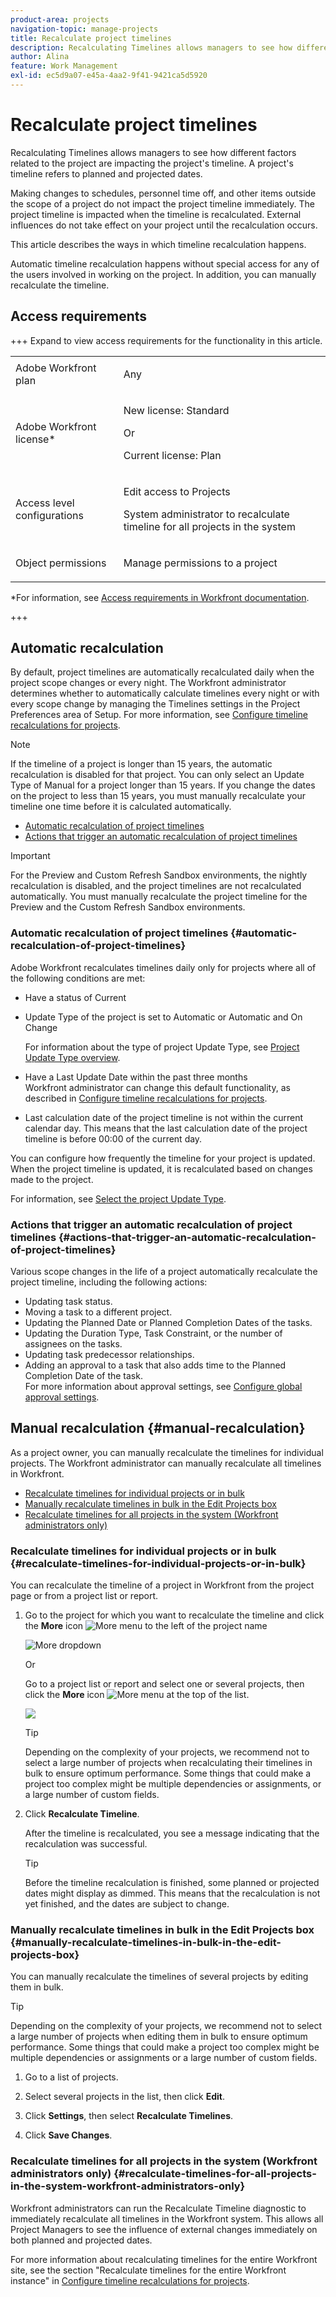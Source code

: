 ```yaml
---
product-area: projects
navigation-topic: manage-projects
title: Recalculate project timelines
description: Recalculating Timelines allows managers to see how different factors related to the project are impacting the project's timeline. A project's timeline refers to planned and projected dates.
author: Alina
feature: Work Management
exl-id: ec5d9a07-e45a-4aa2-9f41-9421ca5d5920
---
```

# Recalculate project timelines

<!--Audited: 06/2025-->

Recalculating Timelines allows managers to see how different factors related to the project are impacting the project's timeline. A project's timeline refers to planned and projected dates.

Making changes to schedules, personnel time off, and other items outside the scope of a project do not impact the project timeline immediately. The project timeline is impacted when the timeline is recalculated. External influences do not take effect on your project until the recalculation occurs.

This article describes the ways in which timeline recalculation happens.

Automatic timeline recalculation happens without special access for any of the users involved in working on the project. In addition, you can manually recalculate the timeline. 

## Access requirements

+++ Expand to view access requirements for the functionality in this article. 

<table style="table-layout:auto"> 
 <col> 
 <col> 
 <tbody> 
  <tr> 
   <td role="rowheader">Adobe Workfront plan</td> 
   <td> <p>Any</p> </td> 
  </tr> 
  <tr> 
   <td role="rowheader">Adobe Workfront license*</td> 
   <td> <p>New license: Standard </p> 
   Or
   <p>Current license: Plan </p>
   </td> 
  </tr> 
  <tr> 
   <td role="rowheader">Access level configurations</td> 
   <td> <p>Edit access to Projects</p> <p>System administrator to recalculate timeline for all projects in the system</p>  </td> 
  </tr> 
  <tr> 
   <td role="rowheader">Object permissions</td> 
   <td> <p>Manage permissions to a project</p>  </td> 
  </tr> 
 </tbody> 
</table>

*For information, see [Access requirements in Workfront documentation](/help/quicksilver/administration-and-setup/add-users/access-levels-and-object-permissions/access-level-requirements-in-documentation.md). 

+++

## Automatic recalculation

By default, project timelines are automatically recalculated daily when the project scope changes or every night. The Workfront administrator determines whether to automatically calculate timelines every night or with every scope change by managing the Timelines settings in the Project Preferences area of Setup. For more information, see [Configure timeline recalculations for projects](../../../administration-and-setup/set-up-workfront/configure-system-defaults/configure-timeline-recalculations-projects.md).

>[!NOTE]
>
>If the timeline of a project is longer than 15 years, the automatic recalculation is disabled for that project. You can only select an Update Type of Manual for a project longer than 15 years. If you change the dates on the project to less than 15 years, you must manually recalculate your timeline one time before it is calculated automatically.

* [Automatic recalculation of project timelines](#automatic-recalculation-of-project-timelines) 
* [Actions that trigger an automatic recalculation of project timelines](#actions-that-trigger-an-automatic-recalculation-of-project-timelines)


>[!IMPORTANT]
>
>For the Preview and Custom Refresh Sandbox environments, the nightly recalculation is disabled, and the project timelines are not recalculated automatically. You must manually recalculate the project timeline for the Preview and the Custom Refresh Sandbox environments. 

### Automatic recalculation of project timelines {#automatic-recalculation-of-project-timelines}

Adobe Workfront recalculates timelines daily only for projects where all of the following conditions are met:

* Have a status of Current
* Update Type of the project is set to Automatic or Automatic and On Change

  For information about the type of project Update Type, see [Project Update Type overview](../../../manage-work/projects/planning-a-project/project-update-type-overview.md).

* Have a Last Update Date within the past three months  
  Workfront administrator can change this default functionality, as described in [Configure timeline recalculations for projects](../../../administration-and-setup/set-up-workfront/configure-system-defaults/configure-timeline-recalculations-projects.md).

* Last calculation date of the project timeline is not within the current calendar day. This means that the last calculation date of the project timeline is before 00:00 of the current day.

You can configure how frequently the timeline for your project is updated. When the project timeline is updated, it is recalculated based on changes made to the project. 

<!--
<MadCap:conditionalText data-mc-conditions="QuicksilverOrClassic.Draft mode">
or changes made to another project that the timeline is dependent on
</MadCap:conditionalText>
-->


<!--
<p data-mc-conditions="QuicksilverOrClassic.Draft mode">(NOTE: above, the last part is drafted because of this: I don't think this is right because we told people that in the case of cross-project predecessors, the timeline must be calculated manually for the successor to see the updates in the predecessor's project. Drafting for now.)</p>
-->

For information, see [Select the project Update Type](../../../manage-work/projects/manage-projects/select-project-update-type.md).

<!--
<div data-mc-conditions="QuicksilverOrClassic.Draft mode">
<p>(NOTE:&nbsp;content moved to the article linked above)</p>
<p>You can configure how the timeline for your project is updated:</p>
<ol>
<li value="1">Go to the project for which you want to configure how the timeline is updated.</li>
<li value="2"> <p>  Click the <strong>More</strong> icon <img src="assets/more-icon.png"> to the right of the project name, then click&nbsp; <strong>Edit</strong>. </p> <p>The <strong>Edit Project</strong> dialog box is displayed.</p> </li>
<li value="3"> <p>Click<strong>Settings.</strong><br><img src="assets/screen-shot-2013-09-18-at-10.36.16-am-350x347.png" alt="" style="width: 350;height: 347;"></p> </li>
<li value="4">In the <strong>Update Type</strong> drop-down list, select from the following options:<br><strong>- Automatic and On Change:</strong> (Default setting) The project timeline is updated each time a change occurs in the project or in another project that the timeline is dependent on. The project timeline is also updated each night. <br>This is the recommended setting for this field because it ensures that the project timeline is always up to date.<br>When you update a task or the project and trigger a timeline recalculation, all available dates are immediately displayed, allowing you to continue working. On projects with more than 100 tasks, dates that require longer calculations are dimmed.
<div>
<p><img src="assets/dates-dimmed-when-insline-editing-350x146.png" style="width: 350;height: 146;"></p>
</div><br>This indicates that the recalculation is not yet finished, and the dates are subject to change. <br><strong>- Change Only:</strong> The project timeline is updated each time a change occurs in the project or in another project that the timeline is dependent on; scheduled updates do not occur.<br>You might want to select this option if changes rarely occur in the project or in other projects that the timeline is dependent on.<br><strong>- Automatic Only:</strong> The project timeline is updated each night; it is not updated immediately after changes are made.<br>You might want to select this option if many changes occur each day in the project or in other projects that the timeline is dependent on.<br><note type="note">
A project does not automatically recalculate each night if it is in Planning status. It only recalculates on change.
</note><br><strong>- Manual Only:</strong> The project timeline is updated only when you select the option to Recalculate Timelines, as described in <a href="#manual-recalculation" class="MCXref xref">Manual recalculation</a>.<br>You might want to select this option if you are making many changes to the project at one time, and you want the timeline recalculation to occur after all of the changes have been made (rather than after each individual change).<br>For more information about the project Update Type, see <a href="../../../manage-work/projects/manage-projects/select-project-update-type.md" class="MCXref xref">Select the project Update Type </a><note type="note">
If the timeline of a project is longer than 15 years, the automatic recalculation is disabled. If you change the dates on the project to less than 15 years, you must manually recalculate your timeline one time before it is calculated automatically.
</note></li>
<li value="5">Click <strong>Save Changes.</strong></li>
</ol>
</div>
-->

### Actions that trigger an automatic recalculation of project timelines {#actions-that-trigger-an-automatic-recalculation-of-project-timelines}

Various scope changes in the life of a project automatically recalculate the project timeline, including the following actions:

* Updating task status.
* Moving a task to a different project.
* Updating the Planned Date or Planned Completion Dates of the tasks. 
* Updating the Duration Type, Task Constraint, or the number of assignees on the tasks. 
* Updating task predecessor relationships. 
* Adding an approval to a task that also adds time to the Planned Completion Date of the task.   
  For more information about approval settings, see [Configure global approval settings](../../../administration-and-setup/customize-workfront/configure-approval-milestone-processes/establish-approval-settings.md).

## Manual recalculation {#manual-recalculation}

As a project owner, you can manually recalculate the timelines for individual projects. The Workfront administrator can manually recalculate all timelines in Workfront.

* [Recalculate timelines for individual projects or in bulk](#recalculate-timelines-for-individual-projects-or-in-bulk) 
* [Manually recalculate timelines in bulk in the Edit Projects box](#manually-recalculate-timelines-in-bulk-in-the-edit-projects-box) 
* [Recalculate timelines for all projects in the system (Workfront administrators only)](#recalculate-timelines-for-all-projects-in-the-system-workfront-administrators-only)

### Recalculate timelines for individual projects or in bulk {#recalculate-timelines-for-individual-projects-or-in-bulk}

You can recalculate the timeline of a project in Workfront from the project page or from a project list or report.

1. Go to the project for which you want to recalculate the timeline and click the **More** icon ![More menu](assets/qs-more-menu.png) to the left of the project name

   ![More dropdown](assets/project-level-more-drop-down-expanded-nwe-350x516.png)

   Or

   Go to a project list or report and select one or several projects, then click the **More** icon ![More menu](assets/qs-more-menu.png) at the top of the list.

   ![](assets/recalculate-expressions-timeline-finances-drop-down-in-project-list-nwe.png)

   >[!TIP]
   >
   >Depending on the complexity of your projects, we recommend not to select a large number of projects when recalculating their timelines in bulk to ensure optimum performance. Some things that could make a project too complex might be multiple dependencies or assignments, or a large number of custom fields.

1. Click&nbsp;**Recalculate Timeline**.

   After the timeline is recalculated, you see a message indicating that the recalculation was successful.

   >[!TIP]
   >
   >Before the timeline recalculation is finished, some planned or projected dates might display as dimmed. This means that the recalculation is not yet finished, and the dates are subject to change.

### Manually recalculate timelines in bulk in the Edit Projects box {#manually-recalculate-timelines-in-bulk-in-the-edit-projects-box}

You can manually recalculate the timelines of several projects by editing them in bulk.

>[!TIP]
>
>Depending on the complexity of your projects, we recommend not to select a large number of projects when editing them in bulk to ensure optimum performance. Some things that could make a project too complex might be multiple dependencies or assignments or a large number of custom fields.

1. Go to a list of projects.
1. Select several projects in the list, then click **Edit**.
1. Click **Settings**, then select **Recalculate Timelines**.

1. Click **Save Changes**.

### Recalculate timelines for all projects in the system (Workfront administrators only) {#recalculate-timelines-for-all-projects-in-the-system-workfront-administrators-only}

Workfront administrators can run the Recalculate Timeline diagnostic to immediately recalculate all timelines in the Workfront system. This allows all Project Managers to see the influence of external changes immediately on both planned and projected dates.

For more information about recalculating timelines for the entire Workfront site, see the section "Recalculate timelines for the entire Workfront instance" in [Configure timeline recalculations for projects](../../../administration-and-setup/set-up-workfront/configure-system-defaults/configure-timeline-recalculations-projects.md).

<!--
<div data-mc-conditions="QuicksilverOrClassic.Draft mode">
<h2>Project Update Types</h2>
<p data-mc-conditions="QuicksilverOrClassic.Draft mode">(NOTE: drafted and moved to thisa rticle: /Content/Manage work/Projects/Planning a Project/project-update-type-overview.htm)</p>
<p>For information about how to update the project's Update Type, see <a href="../../../manage-work/projects/manage-projects/select-project-update-type.md" class="MCXref xref">Select the project Update Type </a>. </p> <note type="important">
If the timeline of a project is longer than 15 years, Workfront does not calculate the timeline automatically or on change. The Update Type of a project longer than 15 years is always Manual.
</note>
<p>You can select how each project calculates its timeline by choosing between the following Update Types:</p> <note type="important">
If the timeline of a project is longer than 15 years, Workfront does not calculate the timeline automatically or on change. The Update Type of a project longer than 15 years is always Manual.
</note>
<ul>
<li> <p><strong>Automatic and On Change:</strong>&nbsp;This is the default setting. The project timeline is updated each time a change occurs&nbsp;in the project or in another project that the timeline is dependent on. The project timeline is also updated each night.&nbsp; <br>This is the recommended setting as it ensures that the project timeline is always up to date.</p> <p>When you update a task or the project and trigger a timeline recalculation, all available dates are immediately displayed, allowing you to continue working. On projects with more than 100 tasks, dates that require longer calculations are dimmed. </p> <p> <img src="assets/dates-dimmed-when-insline-editing-350x146.png" style="width: 350;height: 146;"> </p> <p>This indicates that the recalculation is not yet finished, and the dates are subject to change. </p> </li>
<li><strong>Change Only:</strong>&nbsp;The project timeline is updated each time a change occurs in the project or in another project that the timeline is dependent on; scheduled updates do not occur. <br>You might want to select this option if you are concerned about system performance and if&nbsp;changes rarely occur in the project or in other projects that the timeline is dependent on.</li>
<li> <p><strong>Automatic Only:</strong>&nbsp;The project timeline is updated each night; it is not updated immediately after changes are made.<br>You might want to select this option if you are concerned about system performance and if many changes occur each day in the project or in other projects that the timeline is dependent on.</p> <note type="note">
A project does not automatically recalculate each night if it is in Planning status. It only recalculates on change.
</note> </li>
<li><strong>Manual Only:</strong>&nbsp;The project timeline is updated only&nbsp;when you select the option to <strong>Recalculate Timelines</strong>, as described in the section "Manual Recalculation" in&nbsp;the article <a href="#" class="MCXref xref selected">Recalculate project timelines</a>.<br>You might want to select this option if you are making many changes to the project at one time, and you want the timeline recalculation to occur after all of the changes have been made (rather than after each individual change).</li>
</ul>
</div>
-->
